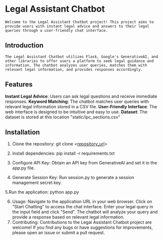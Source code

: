 # Legal Assistant Chatbot

    Welcome to the Legal Assistant Chatbot project! This project aims to provide users with instant legal advice and answers to their legal queries through a user-friendly chat interface.

## Introduction

    The Legal Assistant Chatbot utilizes Flask, Google's GenerativeAI, and other libraries to offer users a platform to seek legal guidance and information. The chatbot analyzes user queries, matches them with relevant legal information, and provides responses accordingly.

## Features

 **Instant Legal Advice**: Users can ask legal questions and receive immediate responses.
 **Keyword Matching**: The chatbot matches user queries with relevant legal information stored in a CSV file.
 **User-Friendly Interface**: The web interface is designed to be intuitive and easy to use.
 **Dataset**: The dataset is stored at this location "static/ipc_sections.csv"

## Installation

1. Clone the repository:
    git clone <[repository_url](https://github.com/Barathvec-005/AI-POWERED-LEGAL-ASSISTANT.git)>
   
2. Install dependencies:
     pip install -r requirements.txt

3. Configure API Key:
     Obtain an API key from GenerativeAI and set it in the app.py file.
   
4. Generate Session Key:
     Run session.py to generate a session management secret key.

5.Run the application:
    python app.py

6. Usage:
     Navigate to the application URL in your web browser.
     Click on "Start Chatting" to access the chat interface.
     Enter your legal query in the input field and click "Send".
     The chatbot will analyze your query and provide a response based on relevant legal information.
7. Contributing:
     Contributions to the Legal Assistant Chatbot project are welcome! If you find any bugs or have suggestions for improvements, please open an issue or submit a pull request.
